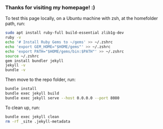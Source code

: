 ### Thanks for visiting my homepage! :)

To test this page locally, on a Ubuntu machine with zsh, at the homefolder path, run:

```bash
sudo apt install ruby-full build-essential zlib1g-dev
ruby -v
echo '# Install Ruby Gems to ~/gems' >> ~/.zshrc
echo 'export GEM_HOME="$HOME/gems"' >> ~/.zshrc
echo 'export PATH="$HOME/gems/bin:$PATH"' >> ~/.zshrc
source ~/.zshrc
gem install bundler jekyll
jekyll -v
bundle -v
```

Then move to the repo folder, run:

```bash
bundle install
bundle exec jekyll build
bundle exec jekyll serve --host 0.0.0.0 --port 8080
```

To clean up, run:

```bash
bundle exec jekyll clean
rm -rf _site .jekyll-metadata
```
